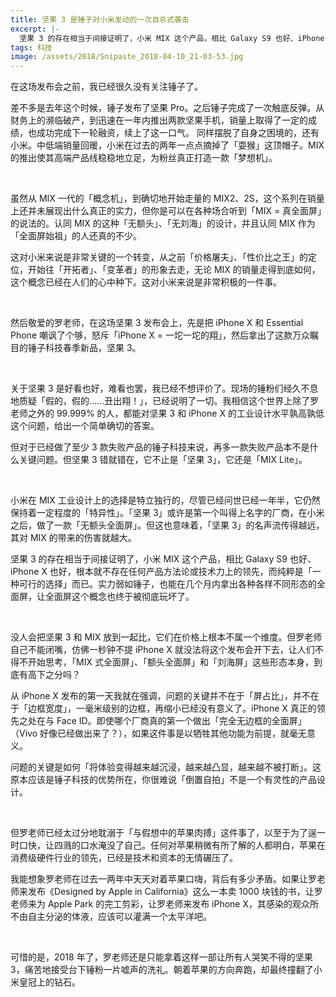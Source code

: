 ```yaml
---
title: 坚果 3 是锤子对小米发动的一次自杀式袭击
excerpt: |-
  坚果 3 的存在相当于间接证明了，小米 MIX 这个产品，相比 Galaxy S9 也好、iPhone X 也好，根本就不存在任何产品方法论或技术力上的领先，而纯粹是「一种可行的选择」而已。实力弱如锤子，也能在几个月内拿出各种各样不同形态的全面屏，让全面屏这个概念也终于被彻底玩坏了。
tags: 科技
image: /assets/2018/Snipaste_2018-04-10_21-03-53.jpg
---
```


在这场发布会之前，我已经很久没有关注锤子了。

差不多是去年这个时候，锤子发布了坚果 Pro。之后锤子完成了一次触底反弹。从财务上的濒临破产，到迅速在一年内推出两款坚果手机，销量上取得了一定的成绩，也成功完成下一轮融资，续上了这一口气。
同样摆脱了自身之困境的，还有小米。中低端销量回暖，小米在过去的两年一点点摘掉了「耍猴」这顶帽子。MIX 的推出使其高端产品线稳稳地立足，为粉丝真正打造一款「梦想机」。

<br>

虽然从 MIX 一代的「概念机」，到确切地开始走量的 MIX2、2S，这个系列在销量上还并未展现出什么真正的实力，但你是可以在各种场合听到「MIX = 真全面屏」的说法的。认同 MIX 的这种「无额头」、「无刘海」的设计，并且认同 MIX 作为「全面屏始祖」的人还真的不少。

这对小米来说是非常关键的一个转变，从之前「价格屠夫」、「性价比之王」的定位，开始往「开拓者」、「变革者」的形象去走，无论 MIX 的销量走得到底如何，这个概念已经在人们的心中种下。这对小米来说是非常积极的一件事。

<br>

然后敬爱的罗老师，在这场坚果 3 发布会上，先是把 iPhone X 和 Essential Phone 嘲讽了个够，怒斥「iPhone X = 一坨一坨的翔」，然后拿出了这款万众瞩目的锤子科技春季新品，坚果 3。

<br>

关于坚果 3 是好看也好，难看也罢，我已经不想评价了。现场的锤粉们经久不息地质疑「假的，假的……丑出翔！」，已经说明了一切。我相信这个世界上除了罗老师之外的 99.999% 的人，都能对坚果 3 和 iPhone X 的工业设计水平孰高孰低这个问题，给出一个简单确切的答案。

但对于已经做了至少 3 款失败产品的锤子科技来说，再多一款失败产品本不是什么关键问题。但坚果 3 错就错在，它不止是「坚果 3」，它还是「MIX Lite」。

<br>

小米在 MIX 工业设计上的选择是特立独行的，尽管已经问世已经一年半，它仍然保持着一定程度的「特异性」。「坚果 3」或许是第一个叫得上名字的厂商，在小米之后，做了一款「无额头全面屏」。但这也意味着，「坚果 3」的名声流传得越远，其对 MIX 的带来的伤害就越大。

坚果 3 的存在相当于间接证明了，小米 MIX 这个产品，相比 Galaxy S9 也好、iPhone X 也好，根本就不存在任何产品方法论或技术力上的领先，而纯粹是「一种可行的选择」而已。实力弱如锤子，也能在几个月内拿出各种各样不同形态的全面屏，让全面屏这个概念也终于被彻底玩坏了。

<br>

没人会把坚果 3 和 MIX 放到一起比，它们在价格上根本不属一个维度。但罗老师自己不能闭嘴，仿佛一秒钟不提 iPhone X 就没法将这个发布会开下去，让人们不得不开始思考，「MIX 式全面屏」、「额头全面屏」和「刘海屏」这些形态本身，到底有高下之分吗？

从 iPhone X 发布的第一天我就在强调，问题的关键并不在于「屏占比」，并不在于「边框宽度」，一毫米级别的边框，再缩小已经没有意义了。iPhone X 真正的领先之处在与 Face ID。即使哪个厂商真的第一个做出「完全无边框的全面屏」（Vivo 好像已经做出来了？），如果这件事是以牺牲其他功能为前提，就毫无意义。

问题的关键是如何「将体验变得越来越沉浸，越来越凸显，越来越不被打断」。这原本应该是锤子科技的优势所在，你很难说「倒置自拍」不是一个有灵性的产品设计。

<br>

但罗老师已经太过分地耽溺于「与假想中的苹果肉搏」这件事了，以至于为了逞一时口快，让四溅的口水淹没了自己。任何对苹果稍微有所了解的人都明白，苹果在消费级硬件行业的领先，已经是技术和资本的无情碾压了。

我能想象罗老师在过去一两年中天天对着苹果口嗨，背后有多少矛盾。如果让罗老师来发布《Designed by Apple in California》这么一本卖 1000 块钱的书，让罗老师来为 Apple Park 的完工剪彩，让罗老师来发布 iPhone X，其感染的观众所不由自主分泌的体液，应该可以灌满一个太平洋吧。

<br>

可惜的是，2018 年了，罗老师还是只能拿着这样一部让所有人哭笑不得的坚果 3，痛苦地接受台下锤粉一片嘘声的洗礼。朝着苹果的方向奔跑，却最终撞翻了小米皇冠上的钻石。
